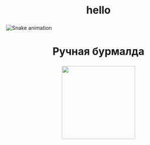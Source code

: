 <h1 align="center">hello</h1>

###

<img src="https://raw.githubusercontent.com/alex000132/alex000132/output/snake.svg" alt="Snake animation" />

###

<div align="center">
</div>

###

<h1 align="center">Ручная бурмалда</h1>

###

<div align="center">
</div>

###

<div align="center">
  <img height="200" src="https://otvet.imgsmail.ru/download/255019348_f30a72c98ee5df9c10c4456ebc600401_800.gif"  />
</div>

###

<p align="left"></p>

###
